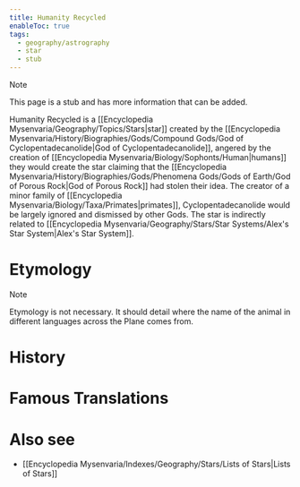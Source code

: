 ```yaml
---
title: Humanity Recycled
enableToc: true
tags:
  - geography/astrography
  - star
  - stub
---
```


> [!note]
> This page is a stub and has more information that can be added.

Humanity Recycled is a [[Encyclopedia Mysenvaria/Geography/Topics/Stars|star]] created by the [[Encyclopedia Mysenvaria/History/Biographies/Gods/Compound Gods/God of Cyclopentadecanolide|God of Cyclopentadecanolide]], angered by the creation of [[Encyclopedia Mysenvaria/Biology/Sophonts/Human|humans]] they would create the star claiming that the [[Encyclopedia Mysenvaria/History/Biographies/Gods/Phenomena Gods/Gods of Earth/God of Porous Rock|God of Porous Rock]] had stolen their idea. The creator of a minor family of [[Encyclopedia Mysenvaria/Biology/Taxa/Primates|primates]], Cyclopentadecanolide would be largely ignored and dismissed by other Gods. The star is indirectly related to [[Encyclopedia Mysenvaria/Geography/Stars/Star Systems/Alex's Star System|Alex's Star System]].
# Etymology

> [!note]
> Etymology is not necessary. It should detail where the name of the animal in different languages across the Plane comes from.
# History

# Famous Translations

# Also see
- [[Encyclopedia Mysenvaria/Indexes/Geography/Stars/Lists of Stars|Lists of Stars]]

